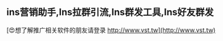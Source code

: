 ## **ins营销助手,**Ins**拉群引流,**Ins**群发工具,**Ins**好友群发**

[😍想了解推广相关软件的朋友请登录 http://www.vst.tw](http://www.vst.tw)



